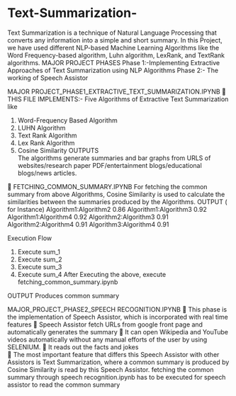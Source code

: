 # Text-Summarization-
Text Summarization is a technique of Natural Language Processing that converts any information into a simple and short summary. In this Project, we have used different NLP-based Machine Learning Algorithms like the Word Frequency-based algorithm, Luhn algorithm, LexRank, and TextRank algorithms. 
MAJOR PROJECT PHASES 
Phase 1:-Implementing Extractive Approaches of Text Summarization using NLP Algorithms
Phase 2:- The working of Speech Assistor


MAJOR PROJECT_PHASE1_EXTRACTIVE_TEXT_SUMMARIZATION.IPYNB
	THIS FILE IMPLEMENTS:- Five Algorithms of Extractive Text Summarization like
1) Word-Frequency Based Algorithm 
2) LUHN Algorithm
3) Text Rank Algorithm
4) Lex Rank Algorithm
5) Cosine Similarity 
OUTPUTS    
The algorithms generate summaries and bar graphs from URLS of websites/research paper PDF/entertainment blogs/educational blogs/news articles.

	FETCHING_COMMON_SUMMARY.IPYNB
For fetching the common summary from above Algorithms, Cosine Similarity is used to calculate the similarities between the summaries produced by the Algorithms.
OUTPUT  ( for Instance)
Algorithm1:Algorithm2	0.86
Algorithm1:Algorithm3	0.92
Algorithm1:Algorithm4	0.92
Algorithm2:Algorithm3	0.91
Algorithm2:Algorithm4 	0.91
Algorithm3:Algorithm4	0.91



Execution Flow 
1) Execute sum_1
2) Execute sum_2
3) Execute sum_3
4) Execute sum_4
After Executing the above, execute fetching_common_summary.ipynb

OUTPUT
Produces common summary

MAJOR_PROJECT_PHASE2_SPEECH RECOGNITION.IPYNB
	This phase is the implementation of  Speech Assistor, which is incorporated with real time features 
	Speech Assistor fetch URLs from google front page and automatically generates the summary 
	It can open Wikipedia and YouTube videos automatically without any manual efforts of the user by using SELENIUM. 
	It reads out the facts and jokes  
	The most important feature that differs this Speech Assistor with other Assistors is Text Summarization, where a common summary is produced by Cosine Similarity is read by this Speech Assistor.
fetching the common summary through speech recognition.ipynb has to be executed for speech assistor to read the common summary  
